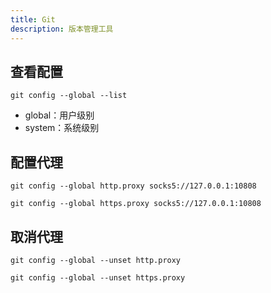 ```yaml
---
title: Git
description: 版本管理工具
---
```

## 查看配置

`git config --global --list`

- global：用户级别
- system：系统级别

## 配置代理

`git config --global http.proxy socks5://127.0.0.1:10808`

`git config --global https.proxy socks5://127.0.0.1:10808`

## 取消代理

`git config --global --unset http.proxy`

`git config --global --unset https.proxy`

